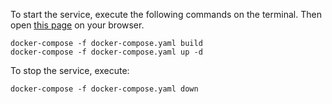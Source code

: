 To start the service, execute the following commands on the terminal. Then open [this page](localhost:8000) on your browser.
```shell script
docker-compose -f docker-compose.yaml build
docker-compose -f docker-compose.yaml up -d
```

To stop the service, execute:
```shell script
docker-compose -f docker-compose.yaml down
```